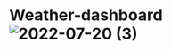 # Weather-dashboard![2022-07-20 (3)](https://user-images.githubusercontent.com/95316427/180104467-4e3e5818-26eb-45ed-9e1b-1792775539c8.png)

